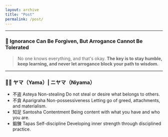 ```yaml
---
layout: archive
title: "Post"
permalink: /post/
---
```




---
### 📝 Ignorance Can Be Forgiven, But Arrogance Cannot Be Tolerated
> No one knows everything, and that's okay.
**The key is to stay humble, keep learning, and never let arrogance block your path to wisdom.**  
---

### 🧘‍♂️ ヤマ（Yama）| ニヤマ（Niyama）
- 不盗	Asteya	Non-stealing	Do not steal or desire what belongs to others.
- 不貪	Aparigraha	Non-possessiveness	Letting go of greed, attachments, and materialism.
- 知足	Santosha	Contentment	Being content with what you have and who you are.
- 鍛錬	Tapas	Self-discipline	Developing inner strength through disciplined practice.
